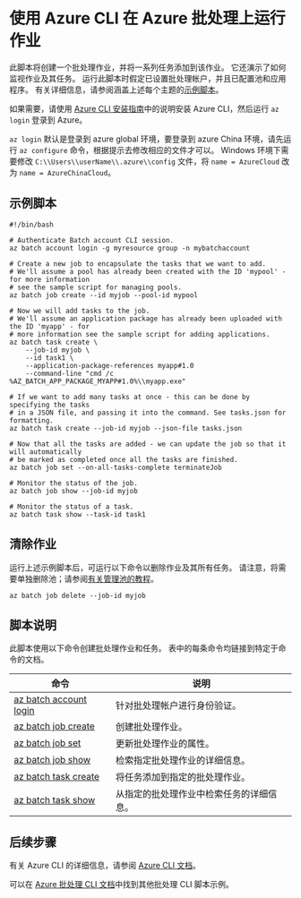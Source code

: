 <properties
    pageTitle="Azure CLI 脚本示例 - 使用批处理运行作业 | Azure"
    description="Azure CLI 脚本示例 - 使用批处理运行作业"
    services="batch"
    documentationcenter=""
    author="annatisch"
    manager="daryls"
    editor="tysonn" />
<tags
    ms.assetid=""
    ms.service="batch"
    ms.devlang="azurecli"
    ms.topic="article"
    ms.tgt_pltfrm="multiple"
    ms.workload="na"
    ms.date="03/20/2017"
    wacn.date="05/15/2017"
    ms.author="antisch"
    ms.translationtype="Human Translation"
    ms.sourcegitcommit="457fc748a9a2d66d7a2906b988e127b09ee11e18"
    ms.openlocfilehash="7be8a02df7df7373cf477ea619dc4d1f0c44809a"
    ms.contentlocale="zh-cn"
    ms.lasthandoff="05/05/2017" />

# <a name="running-jobs-on-azure-batch-with-azure-cli"></a>使用 Azure CLI 在 Azure 批处理上运行作业

此脚本将创建一个批处理作业，并将一系列任务添加到该作业。 它还演示了如何监视作业及其任务。
运行此脚本时假定已设置批处理帐户，并且已配置池和应用程序。 有关详细信息，请参阅涵盖上述每个主题的[示例脚本](/documentation/articles/batch-cli-samples/)。

如果需要，请使用 [Azure CLI 安装指南](https://docs.microsoft.com/zh-cn/cli/azure/install-azure-cli)中的说明安装 Azure CLI，然后运行 `az login` 登录到 Azure。

`az login` 默认是登录到 azure global 环境，要登录到 azure China 环境，请先运行 `az configure` 命令，根据提示去修改相应的文件才可以。 Windows 环境下需要修改 `C:\\Users\\userName\\.azure\\config` 文件，将 `name = AzureCloud` 改为 `name = AzureChinaCloud`。

## <a name="sample-script"></a>示例脚本

    #!/bin/bash

    # Authenticate Batch account CLI session.
    az batch account login -g myresource group -n mybatchaccount

    # Create a new job to encapsulate the tasks that we want to add.
    # We'll assume a pool has already been created with the ID 'mypool' - for more information
    # see the sample script for managing pools.
    az batch job create --id myjob --pool-id mypool

    # Now we will add tasks to the job.
    # We'll assume an application package has already been uploaded with the ID 'myapp' - for
    # more information see the sample script for adding applications.
    az batch task create \
        --job-id myjob \
        --id task1 \
        --application-package-references myapp#1.0
        --command-line "cmd /c %AZ_BATCH_APP_PACKAGE_MYAPP#1.0%\\myapp.exe"

    # If we want to add many tasks at once - this can be done by specifying the tasks
    # in a JSON file, and passing it into the command. See tasks.json for formatting.
    az batch task create --job-id myjob --json-file tasks.json

    # Now that all the tasks are added - we can update the job so that it will automatically
    # be marked as completed once all the tasks are finished.
    az batch job set --on-all-tasks-complete terminateJob

    # Monitor the status of the job.
    az batch job show --job-id myjob

    # Monitor the status of a task.
    az batch task show --task-id task1

## <a name="clean-up-job"></a>清除作业

运行上述示例脚本后，可运行以下命令以删除作业及其所有任务。 请注意，将需要单独删除池；请参阅[有关管理池的教程](/documentation/articles/batch-cli-sample-manage-pool/)。

    az batch job delete --job-id myjob

## <a name="script-explanation"></a>脚本说明

此脚本使用以下命令创建批处理作业和任务。 表中的每条命令均链接到特定于命令的文档。

| 命令 | 说明 |
|---|---|
| [az batch account login](https://docs.microsoft.com/zh-cn/cli/azure/batch/account#login) | 针对批处理帐户进行身份验证。  |
| [az batch job create](https://docs.microsoft.com/zh-cn/cli/azure/batch/job#create) | 创建批处理作业。  |
| [az batch job set](https://docs.microsoft.com/zh-cn/cli/azure/batch/job#set) | 更新批处理作业的属性。  |
| [az batch job show](https://docs.microsoft.com/zh-cn/cli/azure/batch/job#show) | 检索指定批处理作业的详细信息。  |
| [az batch task create](https://docs.microsoft.com/zh-cn/cli/azure/batch/task#create) | 将任务添加到指定的批处理作业。  |
| [az batch task show](https://docs.microsoft.com/zh-cn/cli/azure/batch/task#show) | 从指定的批处理作业中检索任务的详细信息。  |

## <a name="next-steps"></a>后续步骤

有关 Azure CLI 的详细信息，请参阅 [Azure CLI 文档](https://docs.microsoft.com/zh-cn/cli/azure/overview)。

可以在 [Azure 批处理 CLI 文档](/documentation/articles/batch-cli-samples/)中找到其他批处理 CLI 脚本示例。

